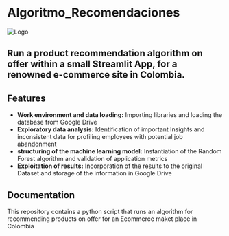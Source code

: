 # Algoritmo_Recomendaciones
![Logo](https://www.solusoft.es/Info/Imagenes/innovacion/inteligencia-artificial-big2.jpg)



## Run a product recommendation algorithm on offer within a small Streamlit App, for a renowned e-commerce site in Colombia.
## Features

- **Work environment and data loading:** Importing libraries and loading the database from Google Drive
- **Exploratory data analysis:** Identification of important Insights and inconsistent data for profiling employees with potential job abandonment
- **structuring of the machine learning model:** Instantiation of the Random Forest algorithm and validation of application metrics
- **Exploitation of results:** Incorporation of the results to the original Dataset and storage of the information in Google Drive


## **Documentation**
This repository contains a python script that runs an algorithm for recommending products on offer for an Ecommerce maket place in Colombia
